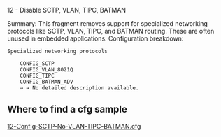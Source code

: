 12 - Disable SCTP, VLAN, TIPC, BATMAN

Summary: This fragment removes support for specialized networking protocols like SCTP, VLAN, TIPC, and BATMAN routing. These are often unused in embedded applications.
Configuration breakdown:

    Specialized networking protocols

        CONFIG_SCTP
        CONFIG_VLAN_8021Q
        CONFIG_TIPC
        CONFIG_BATMAN_ADV
        → → No detailed description available.


## Where to find a cfg sample


[12-Config-SCTP-No-VLAN-TIPC-BATMAN.cfg](../../beagle-board/6.6.32/packaging/12-Config-SCTP-No-VLAN-TIPC-BATMAN.cfg)

